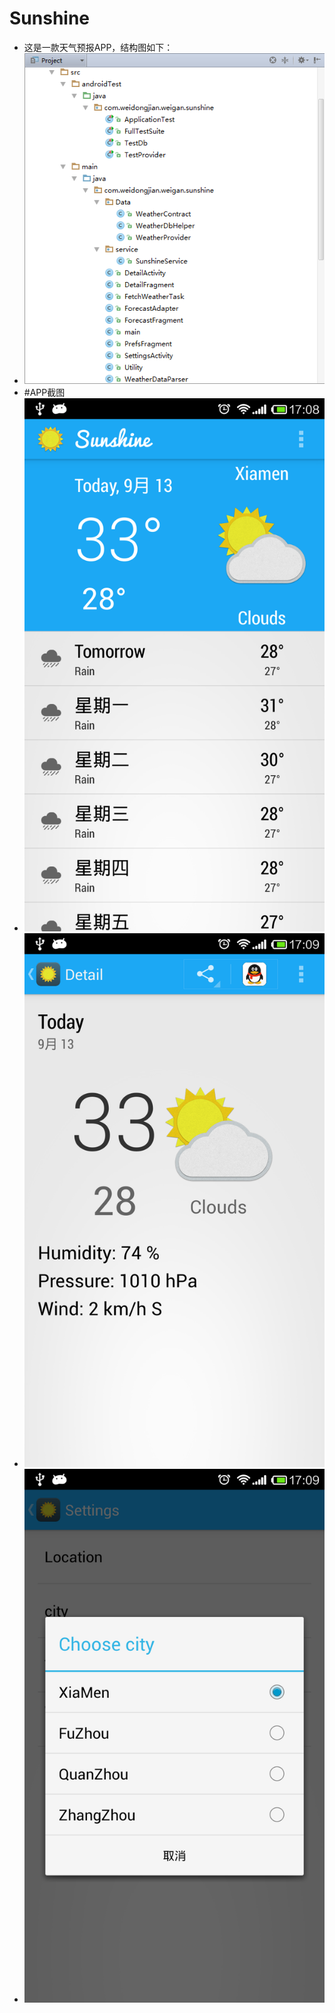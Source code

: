 Sunshine
========

* 这是一款天气预报APP，结构图如下：
* ![structure](https://raw.githubusercontent.com/weidongjian/ImageBackup/master/%E8%B7%AF%E5%BE%84%E5%9B%BE.PNG)
* #APP截图
* ![snip01](https://raw.githubusercontent.com/weidongjian/ImageBackup/master/%E8%B1%8C%E8%B1%86%E8%8D%9A%E6%88%AA%E5%9B%BE20140913170901.png)
* ![snip02](https://raw.githubusercontent.com/weidongjian/ImageBackup/master/%E8%B1%8C%E8%B1%86%E8%8D%9A%E6%88%AA%E5%9B%BE20140913170919.png)
* ![snip03](https://raw.githubusercontent.com/weidongjian/ImageBackup/master/%E8%B1%8C%E8%B1%86%E8%8D%9A%E6%88%AA%E5%9B%BE20140913170947.png)
